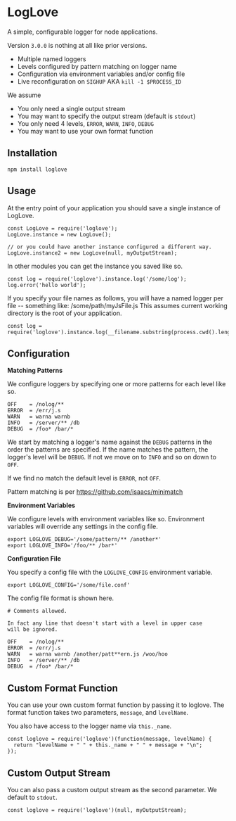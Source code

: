 # LogLove

A simple, configurable logger for node applications.

Version `3.0.0` is nothing at all like prior versions.

* Multiple named loggers
* Levels configured by pattern matching on logger name
* Configuration via environment variables and/or config file
* Live reconfiguration on `SIGHUP` AKA `kill -1 $PROCESS_ID`

We assume

* You only need a single output stream
* You may want to specify the output stream (default is `stdout`)
* You only need 4 levels, `ERROR`, `WARN`, `INFO`, `DEBUG`
* You may want to use your own format function

## Installation

```
npm install loglove
```

## Usage

At the entry point of your application you should save a single instance of
LogLove.

```
const LogLove = require('loglove');
LogLove.instance = new LogLove();

// or you could have another instance configured a different way.
LogLove.instance2 = new LogLove(null, myOutputStream);
```

In other modules you can get the instance you saved like so.

```
const log = require('loglove').instance.log('/some/log');
log.error('hello world');
```

If you specify your file names as follows, you will have a named logger per
file -- something like: /some/path/myJsFile.js
This assumes current working directory is the root of your application.

```
const log = require('loglove').instance.log(__filename.substring(process.cwd().length));
```

## Configuration

**Matching Patterns**

We configure loggers by specifying one or more patterns for each level like so.

```
OFF    = /nolog/**
ERROR  = /err/j.s
WARN   = warna warnb
INFO   = /server/** /db
DEBUG  = /foo* /bar/*
```

We start by matching a logger's name against the `DEBUG` patterns in the order the
patterns are specified. If the name matches the pattern, the logger's level will
be `DEBUG`. If not we move on to `INFO` and so on down to `OFF`.

If we find no match the default level is `ERROR`, not `OFF`.

Pattern matching is per https://github.com/isaacs/minimatch

**Environment Variables**

We configure levels with environment variables like so. Environment variables
will override any settings in the config file.

```
export LOGLOVE_DEBUG='/some/pattern/** /another*'
export LOGLOVE_INFO='/foo/** /bar*'
```

**Configuration File**

You specify a config file with the `LOGLOVE_CONFIG` environment variable.

```
export LOGLOVE_CONFIG='/some/file.conf'
```

The config file format is shown here.

```
# Comments allowed.

In fact any line that doesn't start with a level in upper case
will be ignored.

OFF    = /nolog/**
ERROR  = /err/j.s
WARN   = warna warnb /another/patt**ern.js /woo/hoo
INFO   = /server/** /db
DEBUG  = /foo* /bar/*
```

## Custom Format Function

You can use your own custom format function by passing it to loglove.
The format function takes two parameters, `message`, and `levelName`.

You also have access to the logger name via `this._name`.

```
const loglove = require('loglove')(function(message, levelName) {
  return "levelName + " " + this._name + " " + message + "\n";
});
```

## Custom Output Stream

You can also pass a custom output stream as the second parameter. We
default to `stdout`.

```
const loglove = require('loglove')(null, myOutputStream);
```
